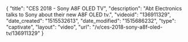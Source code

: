 {
    "title": "CES 2018 - Sony A8F OLED TV",
    "description": "Abt Electronics talks to Sony about their new A8F OLED tv.",
    "videoid": "136911329",
    "date_created": "1515532613",
    "date_modified": "1515686232",
    "type": "captivate",
    "layout": "video",
    "url": "\/v\/ces-2018-sony-a8f-oled-tv\/136911329"
}